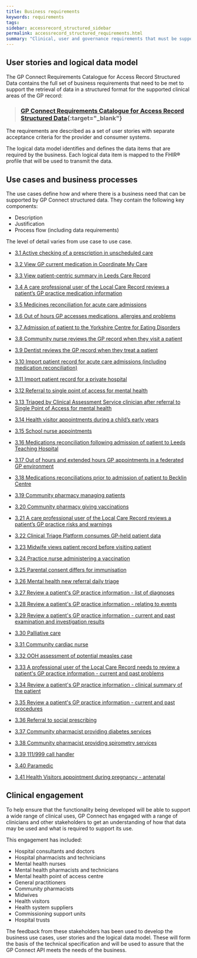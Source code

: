 ```yaml
---
title: Business requirements
keywords: requirements
tags:
sidebar: accessrecord_structured_sidebar
permalink: accessrecord_structured_requirements.html
summary: "Clinical, user and governance requirements that must be supported by the solution"
---
```


## User stories and logical data model ##

The GP Connect Requirements Catalogue for Access Record Structured Data contains the full set of business requirements that need to be met to support the retrieval of data in a structured format for the supported clinical areas of the GP record:

>###   [GP Connect Requirements Catalogue for Access Record Structured Data](pages/accessrecord_structured/GP%20Connect%20Req%20Cat%20-%20Access%20Record%20Structured%20Data%20v2.4.xlsx){:target="_blank"}

The requirements are described as a set of user stories with separate acceptance criteria for the provider and consumer systems.

The logical data model identifies and defines the data items that are required by the business. Each logical data item is mapped to the FHIR&reg; profile that will be used to transmit the data.

## Use cases and business processes ##

The use cases define how and where there is a business need that can be supported by GP Connect structured data. They contain the following key components:

- Description
- Justification
- Process flow (including data requirements)

The level of detail varies from use case to use case.

- [3.1 Active checking of a prescription in unscheduled care](accessrecord_usecase_3.1.html)

- [3.2 View GP current medication in Coordinate My Care](accessrecord_usecase_3.2.html)

- [3.3 View patient-centric summary in Leeds Care Record](accessrecord_usecase_3.3.html)

- [3.4 A care professional user of the Local Care Record reviews a patient’s GP practice medication information](accessrecord_usecase_3.4.html)

- [3.5 Medicines reconciliation for acute care admissions](accessrecord_usecase_3.5.html)

- [3.6 Out of hours GP accesses medications, allergies and problems](accessrecord_usecase_3.6.html)

- [3.7 Admission of patient to the Yorkshire Centre for Eating Disorders](accessrecord_usecase_3.7.html)

- [3.8 Community nurse reviews the GP record when they visit a patient](accessrecord_usecase_3.8.html)

- [3.9 Dentist reviews the GP record when they treat a patient](accessrecord_usecase_3.9.html)

- [3.10 Import patient record for acute care admissions (including medication reconciliation)](accessrecord_usecase_3.10.html)

- [3.11 Import patient record for a private hospital](accessrecord_usecase_3.11.html)

- [3.12 Referral to single point of access for mental health](accessrecord_usecase_3.12.html)

- [3.13 Triaged by Clinical Assessment Service clinician after referral to Single Point of Access for mental health](accessrecord_usecase_3.13.html)

- [3.14 Health visitor appointments during a child’s early years](accessrecord_usecase_3.14.html)

- [3.15 School nurse appointments](accessrecord_usecase_3.15.html)

- [3.16 Medications reconciliation following admission of patient to Leeds Teaching Hospital](accessrecord_usecase_3.16.html)

- [3.17 Out of hours and extended hours GP appointments in a federated GP environment](accessrecord_usecase_3.17.html)

- [3.18 Medications reconciliations prior to admission of patient to Becklin Centre](accessrecord_usecase_3.18.html)

- [3.19 Community pharmacy managing patients](accessrecord_usecase_3.19.html)

- [3.20 Community pharmacy giving vaccinations](accessrecord_usecase_3.20.html)

- [3.21 A care professional user of the Local Care Record reviews a patient’s GP practice risks and warnings](accessrecord_usecase_3.21.html)

- [3.22 Clinical Triage Platform consumes GP-held patient data](accessrecord_usecase_3.22.html)

- [3.23 Midwife views patient record before visiting patient](accessrecord_usecase_3.23.html)

- [3.24 Practice nurse administering a vaccination](accessrecord_usecase_3.24.html)
- [3.25 Parental consent differs for immunisation](accessrecord_usecase_3.25.html)
- [3.26 Mental health new referral daily triage](accessrecord_usecase_3.26.html)
- [3.27 Review a patient's GP practice information - list of diagnoses](accessrecord_usecase_3.27.html)
- [3.28 Review a patient's GP practice information - relating to events](accessrecord_usecase_3.28.html)
- [3.29 Review a patient's GP practice information - current and past examination and investigation results](accessrecord_usecase_3.29.html)
- [3.30 Palliative care](accessrecord_usecase_3.30.html)
- [3.31 Community cardiac nurse](accessrecord_usecase_3.31.html)
- [3.32 OOH assessment of potential measles case](accessrecord_usecase_3.32.html)
- [3.33 A professional user of the Local Care Record needs to review a patient's GP practice information - current and past problems](accessrecord_usecase_3.33.html)
- [3.34 Review a patient's GP practice information - clinical summary of the patient](accessrecord_usecase_3.34.html)
- [3.35 Review a patient's GP practice information - current and past procedures](accessrecord_usecase_3.35.html)
- [3.36 Referral to social prescribing](accessrecord_usecase_3.36.html)
- [3.37 Community pharmacist providing diabetes services](accessrecord_usecase_3.37.html)
- [3.38 Community pharmacist providing spirometry services](accessrecord_usecase_3.38.html)
- [3.39 111/999 call handler](accessrecord_usecase_3.39.html)
- [3.40 Paramedic](accessrecord_usecase_3.40.html)
- [3.41 Health Visitors appointment during pregnancy - antenatal](accessrecord_usecase_3.41.html)

## Clinical engagement ##

To help ensure that the functionality being developed will be able to support a wide range of clinical uses, GP Connect has engaged with a range of clinicians and other stakeholders to get an understanding of how that data may be used and what is required to support its use.

This engagement has included:

- Hospital consultants and doctors
- Hospital pharmacists and technicians
- Mental health nurses
- Mental health pharmacists and technicians
- Mental health point of access centre
- General practitioners
- Community pharmacists
- Midwives
- Health visitors
- Health system suppliers
- Commissioning support units
- Hospital trusts

The feedback from these stakeholders has been used to develop the business use cases, user stories and the logical data model. These will form the basis of the technical specification and will be used to assure that the GP Connect API meets the needs of the business.
